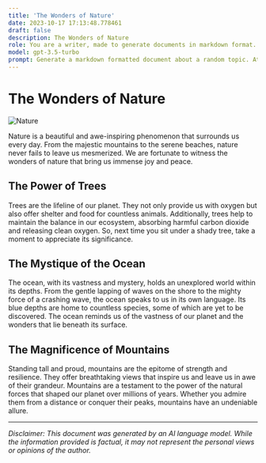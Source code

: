 ```yaml
---
title: 'The Wonders of Nature'
date: 2023-10-17 17:13:48.778461
draft: false
description: The Wonders of Nature
role: You are a writer, made to generate documents in markdown format. It is very important that all of the documents you generate are in valid markdown format.
model: gpt-3.5-turbo
prompt: Generate a markdown formatted document about a random topic. At the bottom, include a disclaimer explaining that the document was generated by you. The first line of the document should be the title. Make sure that the entire document is in proper markdown format, using a mix of various tags to make the document visually appealing.
---
```


# The Wonders of Nature

![Nature](https://www.example.com/images/nature.jpg)

Nature is a beautiful and awe-inspiring phenomenon that surrounds us every day. From the majestic mountains to the serene beaches, nature never fails to leave us mesmerized. We are fortunate to witness the wonders of nature that bring us immense joy and peace.

## The Power of Trees

Trees are the lifeline of our planet. They not only provide us with oxygen but also offer shelter and food for countless animals. Additionally, trees help to maintain the balance in our ecosystem, absorbing harmful carbon dioxide and releasing clean oxygen. So, next time you sit under a shady tree, take a moment to appreciate its significance.

## The Mystique of the Ocean

The ocean, with its vastness and mystery, holds an unexplored world within its depths. From the gentle lapping of waves on the shore to the mighty force of a crashing wave, the ocean speaks to us in its own language. Its blue depths are home to countless species, some of which are yet to be discovered. The ocean reminds us of the vastness of our planet and the wonders that lie beneath its surface.

## The Magnificence of Mountains

Standing tall and proud, mountains are the epitome of strength and resilience. They offer breathtaking views that inspire us and leave us in awe of their grandeur. Mountains are a testament to the power of the natural forces that shaped our planet over millions of years. Whether you admire them from a distance or conquer their peaks, mountains have an undeniable allure.

---

*Disclaimer: This document was generated by an AI language model. While the information provided is factual, it may not represent the personal views or opinions of the author.*